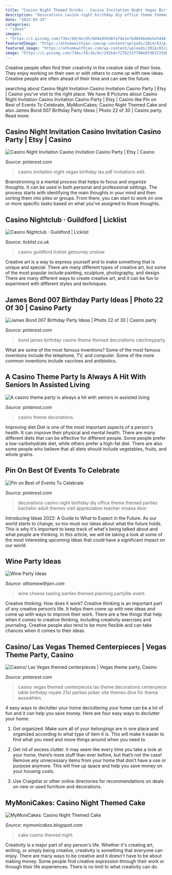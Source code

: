 ```yaml
---
title: "Casino Night Themed Drinks - Casino Invitation Night Vegas Birthday Las Pdf Invitations Edit"
description: "Decorations casino night birthday diy office theme themed parties bachelor adult themes visit appreciation teacher moana door"
date: "2023-03-24"
categories:
- "ideas"
images:
- "https://i.pinimg.com/736x/60/4e/d5/604ed5b987ef4e2e76d8446e8e5e5446--casino-theme-parties-party-themes.jpg"
featuredImage: "https://athomewithjen.com/wp-content/uploads/2014/03/pintrest-wine-party.jpg"
featured_image: "https://athomewithjen.com/wp-content/uploads/2014/03/pintrest-wine-party.jpg"
image: "https://i.pinimg.com/736x/19/1b/dc/191bdcf276215f788e07d63725d61637.jpg"
---
```



Creative people often find their creativity in the creative side of their lives. They enjoy working on their own or with others to come up with new ideas. Creative people are often ahead of their time and can see the future.

	

		
searching about Casino Night Invitation Casino Invitation Casino Party | Etsy | Casino you've visit to the right place. We have 8 Pictures about Casino Night Invitation Casino Invitation Casino Party | Etsy | Casino like Pin on Best of Events To Celebrate, MyMoniCakes: Casino Night Themed Cake and also James Bond 007 Birthday Party Ideas | Photo 22 of 30 | Casino party. Read more:
		
    
## Casino Night Invitation Casino Invitation Casino Party | Etsy | Casino

<img loading=lazy src="https://i.pinimg.com/736x/21/55/9f/21559fdc206f49e65739b8d1c3457943.jpg" onerror="this.onerror=null;this.src='https://tse1.mm.bing.net/th?id=OIP.L4GRICTHOEQmwzHvX0pyXwHaGP&amp;pid=15.1';" alt="Casino Night Invitation Casino Invitation Casino Party | Etsy | Casino">

_Source: pinterest.com_

>casino invitation night vegas birthday las pdf invitations edit. 

	

Brainstroming is a mental process that helps to focus and organize thoughts. It can be used in both personal and professional settings. The process starts with identifying the main thoughts in your mind and then sorting them into piles or groups. From there, you can start to work on one or more specific tasks based on what you’ve assigned to those thoughts.

    
## Casino Nightclub · Guildford | Licklist

<img loading=lazy src="https://licklist.s3-eu-west-2.amazonaws.com/images/original/000/000/067/107/270-v2hfcxvyoyrowgv6.png" onerror="this.onerror=null;this.src='https://tse1.mm.bing.net/th?id=OIP.icj9FIVnRvjmHqKYsZ_BfQHaD6&amp;pid=15.1';" alt="Casino Nightclub · Guildford | Licklist">

_Source: licklist.co.uk_

>casino guildford licklist getsurrey onslow. 

	

Creative art is a way to express yourself and to make something that is unique and special. There are many different types of creative art, but some of the most popular include painting, sculpture, photography, and design. There are many different ways to create creative art, and it can be fun to experiment with different styles and techniques.

    
## James Bond 007 Birthday Party Ideas | Photo 22 Of 30 | Casino Party

<img loading=lazy src="https://i.pinimg.com/736x/a3/6f/e3/a36fe34f6ee9fea21fe389c7f30394a0--th-party-birthday-party-ideas.jpg" onerror="this.onerror=null;this.src='https://tse2.mm.bing.net/th?id=OIP.VFAO2eMLUibjZO8STN1JbQHaJ3&amp;pid=15.1';" alt="James Bond 007 Birthday Party Ideas | Photo 22 of 30 | Casino party">

_Source: pinterest.com_

>bond james birthday casino theme themed decorations catchmyparty. 

	

What are some of the most famous inventions?
Some of the most famous inventions include the telephone, TV, and computer. Some of the more common inventions include vaccines and antibiotics.

    
## A Casino Theme Party Is Always A Hit With Seniors In Assisted Living

<img loading=lazy src="https://i.pinimg.com/736x/60/4e/d5/604ed5b987ef4e2e76d8446e8e5e5446--casino-theme-parties-party-themes.jpg" onerror="this.onerror=null;this.src='https://tse3.mm.bing.net/th?id=OIP.1A3h4OERGAnzQX0EKpv4ZwHaJ3&amp;pid=15.1';" alt="A casino theme party is always a hit with seniors in assisted living">

_Source: pinterest.com_

>casino theme decorations. 

	

Improving diet
Diet is one of the most important aspects of a person's health. It can improve their physical and mental health. There are many different diets that can be effective for different people. Some people prefer a low-carbohydrate diet, while others prefer a high-fat diet. There are also some people who believe that all diets should include vegetables, fruits, and whole grains.

    
## Pin On Best Of Events To Celebrate

<img loading=lazy src="https://i.pinimg.com/736x/19/1b/dc/191bdcf276215f788e07d63725d61637.jpg" onerror="this.onerror=null;this.src='https://tse4.mm.bing.net/th?id=OIP.ihwEvumjH1BW3S5gleHJlgHaLG&amp;pid=15.1';" alt="Pin on Best of Events To Celebrate">

_Source: pinterest.com_

>decorations casino night birthday diy office theme themed parties bachelor adult themes visit appreciation teacher moana door. 

	

Introducing Ideas 2022: A Guide to What to Expect in the Future. As our world starts to change, so too must our ideas about what the future holds. This is why it's important to keep track of what's being talked about and what people are thinking. In this article, we will be taking a look at some of the most interesting upcoming ideas that could have a significant impact on our world.

    
## Wine Party Ideas

<img loading=lazy src="https://athomewithjen.com/wp-content/uploads/2014/03/pintrest-wine-party.jpg" onerror="this.onerror=null;this.src='https://tse4.mm.bing.net/th?id=OIP.8RyHluZTrYId_96Fj3T3GwHaKA&amp;pid=15.1';" alt="Wine Party Ideas">

_Source: athomewithjen.com_

>wine cheese tasting parties themed planning partylite event. 

	

Creative thinking: How does it work?
Creative thinking is an important part of any creative person’s life. It helps them come up with new ideas and come up with ways to improve their work. There are a few things that help when it comes to creative thinking, including creativity exercises and journaling. Creative people also tend to be more flexible and can take chances when it comes to their ideas.

    
## Casino/ Las Vegas Themed Centerpieces | Vegas Theme Party, Casino

<img loading=lazy src="https://i.pinimg.com/736x/8f/40/a7/8f40a74116d2c781ddba1586a2ffebba.jpg" onerror="this.onerror=null;this.src='https://tse3.mm.bing.net/th?id=OIP.FurS9glijAyQyAZoko9pcAHaJ3&amp;pid=15.1';" alt="Casino/ Las Vegas themed centerpieces | Vegas theme party, Casino">

_Source: pinterest.com_

>casino vegas themed centerpieces las theme decorations centerpiece table birthday royale 21st parties poker site themes dice für thema auswählen. 

	

4 easy ways to declutter your home
decluttering your home can be a lot of fun and it can help you save money. Here are four easy ways to declutter your home:
1. Get organized. Make sure all of your belongings are in one place and organized according to what type of item it is. This will make it easier to find what you need and move things around when you need to.

2. Get rid of excess clutter. It may seem like every time you take a look at your home, there’s more stuff than ever before, but that’s not the case! Remove any unnecessary items from your home that don’t have a use or purpose anymore. This will free up space and help you save money on your housing costs.

3. Use Craigslist or other online directories for recommendations on deals on new or used furniture and decorations.

    
## MyMoniCakes: Casino Night Themed Cake

<img loading=lazy src="https://1.bp.blogspot.com/--Ii6Z7WK6ck/UGHfy24VpQI/AAAAAAAABms/MZ5zGDR19WI/s1600/IMG_2083.JPG" onerror="this.onerror=null;this.src='https://tse3.mm.bing.net/th?id=OIP.VLPIhWf35QXu3w69Lnk5aAHaJ4&amp;pid=15.1';" alt="MyMoniCakes: Casino Night Themed Cake">

_Source: mymonicakes.blogspot.com_

>cake casino themed night. 

	

Creativity is a major part of any person's life. Whether it's creating art, writing, or simply being creative, creativity is something that everyone can enjoy. There are many ways to be creative and it doesn't have to be about making money. Some people find creative expression through their work or through their life experiences. There is no limit to what creativity can do.

